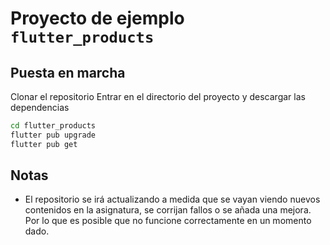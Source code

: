 # Proyecto de ejemplo `flutter_products`

## Puesta en marcha

Clonar el repositorio
Entrar en el directorio del proyecto y descargar las dependencias

```bash
cd flutter_products
flutter pub upgrade
flutter pub get
```

## Notas

- El repositorio se irá actualizando a medida que se vayan viendo nuevos contenidos en la asignatura, se corrijan fallos o se añada una mejora. Por lo que es posible que no funcione correctamente en un momento dado.

